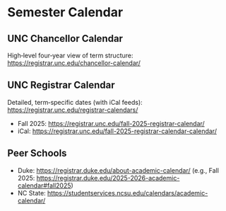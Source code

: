# Semester Calendar

UNC Chancellor Calendar
-----------------------

High‑level four‑year view of term structure: https://registrar.unc.edu/chancellor-calendar/

UNC Registrar Calendar
----------------------

Detailed, term‑specific dates (with iCal feeds): https://registrar.unc.edu/registrar-calendars/

* Fall 2025: https://registrar.unc.edu/fall-2025-registrar-calendar/
* iCal: https://registrar.unc.edu/fall-2025-registrar-calendar-calendar/

Peer Schools
------------

* Duke: https://registrar.duke.edu/about-academic-calendar/ (e.g., Fall 2025: https://registrar.duke.edu/2025-2026-academic-calendar#fall2025)
* NC State: https://studentservices.ncsu.edu/calendars/academic-calendar/
